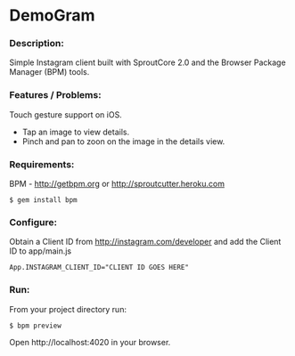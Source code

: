 # DemoGram

### Description:

Simple Instagram client built with SproutCore 2.0 and the Browser Package Manager (BPM) tools.

### Features / Problems:
Touch gesture support on iOS.

* Tap an image to view details.
* Pinch and pan to zoon on the image in the details view.

### Requirements:

BPM - http://getbpm.org or http://sproutcutter.heroku.com

	$ gem install bpm
	

### Configure:

Obtain a Client ID from http://instagram.com/developer and add the Client ID to app/main.js

	App.INSTAGRAM_CLIENT_ID="CLIENT ID GOES HERE"

### Run:	
From your project directory run:
	
	$ bpm preview
	
Open http://localhost:4020 in your browser.
